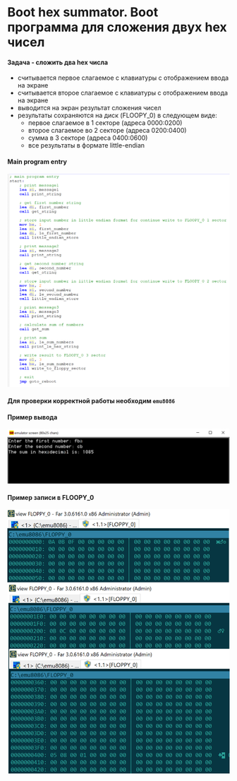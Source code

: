 # Boot hex summator. Boot программа для сложения двух hex чисел

#### Задача - сложить два hex числа
+ считывается первое слагаемое с клавиатуры с отображением ввода на экране
+ считывается второе слагаемое с клавиатуры с отображением ввода на экране
+ выводится на экран результат сложения чисел
+ результаты сохраняются на диск (FLOOPY_0) в следующем виде:
    + первое слагаемое в 1 секторе (адреса 0000:0200)
    + второе слагаемое во 2 секторе (адреса 0200:0400) 
    + сумма в 3 секторе (адреса 0400:0600)
    + все результаты в формате little-endian

#### Main program entry

![alt text](/img/entry.png)

#### Для проверки корректной работы необходим ```emu8086```

#### Пример вывода

![alt text](/img/emu8086.png)

#### Пример записи в FLOOPY_0

![alt text](/img/floppy.png)

